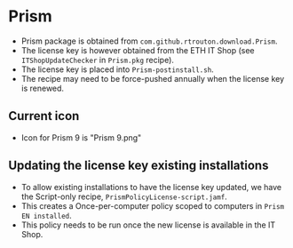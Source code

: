 # Prism

- Prism package is obtained from `com.github.rtrouton.download.Prism`.
- The license key is however obtained from the ETH IT Shop (see `ITShopUpdateChecker` in `Prism.pkg` recipe).
- The license key is placed into `Prism-postinstall.sh`.
- The recipe may need to be force-pushed annually when the license key is renewed.

## Current icon

- Icon for Prism 9 is "Prism 9.png"

## Updating the license key existing installations

- To allow existing installations to have the license key updated, we have the Script-only recipe, `PrismPolicyLicense-script.jamf`.
- This creates a Once-per-computer policy scoped to computers in `Prism EN installed`.
- This policy needs to be run once the new license is available in the IT Shop.